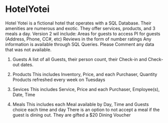 # HotelYotei

Hotel Yotei is a fictional hotel that operates with a SQL Database. Their amenities are numerous and exotic. They offer services, products, and 3 meals a day.
Version 2 wil include: 
Areas for guests to access
  PI for guests (Address, Phone, CC#, etc)
   Reviews in the form of number ratings
Any information is available through SQL Queries. Please Comment any data that was not available.

1) Guests
   A list of all Guests, their person count, their Check-in and Check-out dates.

2) Products
   This includes Inventory, Price, and each Purchaser, Quantity
   Products refreshed every week on Tuesdays

3) Sevices
   This includes Service, Price and each Purchaser, Employee(s), Date, Time

4) Meals
   This includes each Meal available by Day, Time and Guests choice each time and day
   There is an option to not accept a meal if the guest is dining out. They are gifted a $20 Dining Voucher
